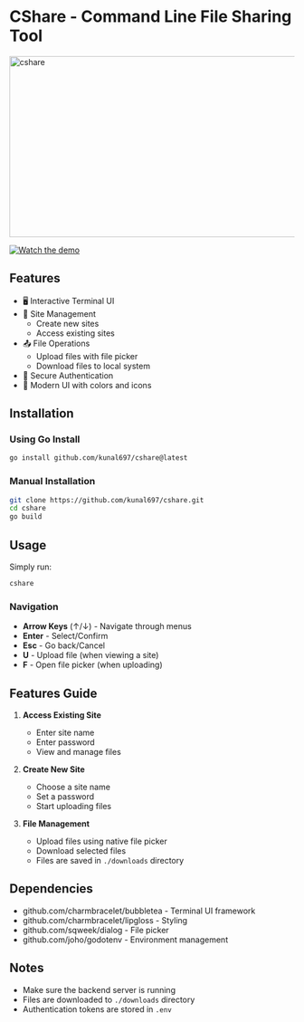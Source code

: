 # CShare - Command Line File Sharing Tool

<img src="https://socialify.git.ci/kunal697/cshare/image?custom_description=A+modern+terminal-based+file+sharing+application+with+an+intuitive+interface.&description=1&language=1&name=1&owner=1&pattern=Solid&stargazers=1&theme=Dark" alt="cshare" width="640" height="320" />

[![Watch the demo](https://img.youtube.com/vi/Pk5-niWJn6U/0.jpg)](https://www.youtube.com/watch?v=Pk5-niWJn6U)

## Features

- 🖥️ Interactive Terminal UI
- 📁 Site Management
  - Create new sites
  - Access existing sites
- 📤 File Operations
  - Upload files with file picker
  - Download files to local system
- 🔐 Secure Authentication
- 🎨 Modern UI with colors and icons

## Installation

### Using Go Install
```bash
go install github.com/kunal697/cshare@latest
```

### Manual Installation
```bash
git clone https://github.com/kunal697/cshare.git
cd cshare
go build
```

## Usage

Simply run:
```bash
cshare
```

### Navigation

- **Arrow Keys** (↑/↓) - Navigate through menus
- **Enter** - Select/Confirm
- **Esc** - Go back/Cancel
- **U** - Upload file (when viewing a site)
- **F** - Open file picker (when uploading)

## Features Guide

1. **Access Existing Site**
   - Enter site name
   - Enter password
   - View and manage files

2. **Create New Site**
   - Choose a site name
   - Set a password
   - Start uploading files

3. **File Management**
   - Upload files using native file picker
   - Download selected files
   - Files are saved in `./downloads` directory

## Dependencies

- github.com/charmbracelet/bubbletea - Terminal UI framework
- github.com/charmbracelet/lipgloss - Styling
- github.com/sqweek/dialog - File picker
- github.com/joho/godotenv - Environment management

## Notes

- Make sure the backend server is running
- Files are downloaded to `./downloads` directory
- Authentication tokens are stored in `.env`
